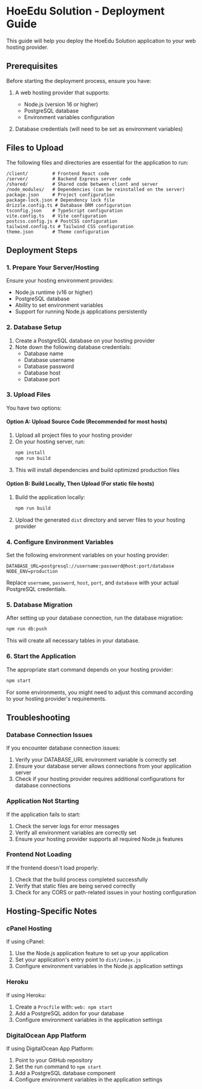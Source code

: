 # HoeEdu Solution - Deployment Guide

This guide will help you deploy the HoeEdu Solution application to your web hosting provider.

## Prerequisites

Before starting the deployment process, ensure you have:

1. A web hosting provider that supports:
   - Node.js (version 16 or higher)
   - PostgreSQL database
   - Environment variables configuration

2. Database credentials (will need to be set as environment variables)

## Files to Upload

The following files and directories are essential for the application to run:

```
/client/         # Frontend React code
/server/         # Backend Express server code
/shared/         # Shared code between client and server
/node_modules/   # Dependencies (can be reinstalled on the server)
package.json     # Project configuration
package-lock.json # Dependency lock file
drizzle.config.ts # Database ORM configuration
tsconfig.json    # TypeScript configuration
vite.config.ts   # Vite configuration
postcss.config.js # PostCSS configuration
tailwind.config.ts # Tailwind CSS configuration
theme.json       # Theme configuration
```

## Deployment Steps

### 1. Prepare Your Server/Hosting

Ensure your hosting environment provides:
- Node.js runtime (v16 or higher)
- PostgreSQL database
- Ability to set environment variables
- Support for running Node.js applications persistently

### 2. Database Setup

1. Create a PostgreSQL database on your hosting provider
2. Note down the following database credentials:
   - Database name
   - Database username
   - Database password
   - Database host
   - Database port

### 3. Upload Files

You have two options:

#### Option A: Upload Source Code (Recommended for most hosts)

1. Upload all project files to your hosting provider
2. On your hosting server, run:
   ```bash
   npm install
   npm run build
   ```
3. This will install dependencies and build optimized production files

#### Option B: Build Locally, Then Upload (For static file hosts)

1. Build the application locally:
   ```bash
   npm run build
   ```
2. Upload the generated `dist` directory and server files to your hosting provider

### 4. Configure Environment Variables

Set the following environment variables on your hosting provider:

```
DATABASE_URL=postgresql://username:password@host:port/database
NODE_ENV=production
```

Replace `username`, `password`, `host`, `port`, and `database` with your actual PostgreSQL credentials.

### 5. Database Migration

After setting up your database connection, run the database migration:

```bash
npm run db:push
```

This will create all necessary tables in your database.

### 6. Start the Application

The appropriate start command depends on your hosting provider:

```bash
npm start
```

For some environments, you might need to adjust this command according to your hosting provider's requirements.

## Troubleshooting

### Database Connection Issues

If you encounter database connection issues:
1. Verify your DATABASE_URL environment variable is correctly set
2. Ensure your database server allows connections from your application server
3. Check if your hosting provider requires additional configurations for database connections

### Application Not Starting

If the application fails to start:
1. Check the server logs for error messages
2. Verify all environment variables are correctly set
3. Ensure your hosting provider supports all required Node.js features

### Frontend Not Loading

If the frontend doesn't load properly:
1. Check that the build process completed successfully
2. Verify that static files are being served correctly
3. Check for any CORS or path-related issues in your hosting configuration

## Hosting-Specific Notes

### cPanel Hosting

If using cPanel:
1. Use the Node.js application feature to set up your application
2. Set your application's entry point to `dist/index.js`
3. Configure environment variables in the Node.js application settings

### Heroku

If using Heroku:
1. Create a `Procfile` with: `web: npm start`
2. Add a PostgreSQL addon for your database
3. Configure environment variables in the application settings

### DigitalOcean App Platform

If using DigitalOcean App Platform:
1. Point to your GitHub repository
2. Set the run command to `npm start`
3. Add a PostgreSQL database component
4. Configure environment variables in the application settings